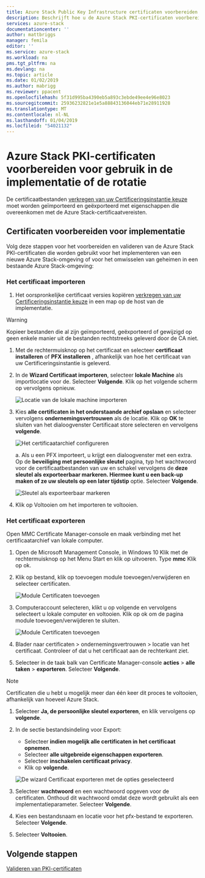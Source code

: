 ```yaml
---
title: Azure Stack Public Key Infrastructure certificaten voorbereiden voor implementatie van de geïntegreerde Azure Stack-systemen of geheime rotatie | Microsoft Docs
description: Beschrijft hoe u de Azure Stack PKI-certificaten voorbereiden voor Azure Stack-geïntegreerde systemen.
services: azure-stack
documentationcenter: ''
author: mattbriggs
manager: femila
editor: ''
ms.service: azure-stack
ms.workload: na
pms.tgt_pltfrm: na
ms.devlang: na
ms.topic: article
ms.date: 01/02/2019
ms.author: mabrigg
ms.reviewer: ppacent
ms.openlocfilehash: 5f31d995ba4390eb5a893c3ebde49ee4e96e8023
ms.sourcegitcommit: 25936232821e1e5a88843136044eb71e28911928
ms.translationtype: MT
ms.contentlocale: nl-NL
ms.lasthandoff: 01/04/2019
ms.locfileid: "54021132"
---
```

# <a name="prepare-azure-stack-pki-certificates-for-use-in-deployment-or-rotation"></a>Azure Stack PKI-certificaten voorbereiden voor gebruik in de implementatie of de rotatie
De certificaatbestanden [verkregen van uw Certificeringsinstantie keuze](azure-stack-get-pki-certs.md) moet worden geïmporteerd en geëxporteerd met eigenschappen die overeenkomen met de Azure Stack-certificaatvereisten.


## <a name="prepare-certificates-for-deployment"></a>Certificaten voorbereiden voor implementatie
Volg deze stappen voor het voorbereiden en valideren van de Azure Stack PKI-certificaten die worden gebruikt voor het implementeren van een nieuwe Azure Stack-omgeving of voor het omwisselen van geheimen in een bestaande Azure Stack-omgeving: 

### <a name="import-the-certificate"></a>Het certificaat importeren

1.  Het oorspronkelijke certificaat versies kopiëren [verkregen van uw Certificeringsinstantie keuze](azure-stack-get-pki-certs.md) in een map op de host van de implementatie. 
  > [!WARNING]
  > Kopieer bestanden die al zijn geïmporteerd, geëxporteerd of gewijzigd op geen enkele manier uit de bestanden rechtstreeks geleverd door de CA niet.

1.  Met de rechtermuisknop op het certificaat en selecteer **certificaat installeren** of **PFX installeren** , afhankelijk van hoe het certificaat van uw Certificeringsinstantie is geleverd.

1. In de **Wizard Certificaat importeren**, selecteer **lokale Machine** als importlocatie voor de. Selecteer **Volgende**. Klik op het volgende scherm op vervolgens opnieuw.

    ![Locatie van de lokale machine importeren](./media/prepare-pki-certs/1.png)

1.  Kies **alle certificaten in het onderstaande archief opslaan** en selecteer vervolgens **ondernemingsvertrouwen** als de locatie. Klik op **OK** te sluiten van het dialoogvenster Certificaat store selecteren en vervolgens **volgende**.

    ![Het certificaatarchief configureren](./media/prepare-pki-certs/3.png)

    a. Als u een PFX importeert, u krijgt een dialoogvenster met een extra. Op de **beveiliging met persoonlijke sleutel** pagina, typ het wachtwoord voor de certificaatbestanden van uw en schakel vervolgens de **deze sleutel als exporteerbaar markeren. Hiermee kunt u een back-up maken of ze uw sleutels op een later tijdstip** optie. Selecteer **Volgende**.

    ![Sleutel als exporteerbaar markeren](./media/prepare-pki-certs/2.png)

1. Klik op Voltooien om het importeren te voltooien.

### <a name="export-the-certificate"></a>Het certificaat exporteren

Open MMC Certificate Manager-console en maak verbinding met het certificaatarchief van lokale computer.

1. Open de Microsoft Management Console, in Windows 10 Klik met de rechtermuisknop op het Menu Start en klik op uitvoeren. Type **mmc** Klik op ok.

1. Klik op bestand, klik op toevoegen module toevoegen/verwijderen en selecteer certificaten.

    ![Module Certificaten toevoegen](./media/prepare-pki-certs/mmc-2.png)
 
1. Computeraccount selecteren, klikt u op volgende en vervolgens selecteert u lokale computer en voltooien. Klik op ok om de pagina module toevoegen/verwijderen te sluiten.

    ![Module Certificaten toevoegen](./media/prepare-pki-certs/mmc-3.png)

1. Blader naar certificaten > ondernemingsvertrouwen > locatie van het certificaat. Controleer of dat u het certificaat aan de rechterkant ziet.

1. Selecteer in de taak balk van Certificate Manager-console **acties** > **alle taken** > **exporteren**. Selecteer **Volgende**.

  > [!NOTE]
  > Certificaten die u hebt u mogelijk meer dan één keer dit proces te voltooien, afhankelijk van hoeveel Azure Stack.

1. Selecteer **Ja, de persoonlijke sleutel exporteren**, en klik vervolgens op **volgende**.

1. In de sectie bestandsindeling voor Export:
    
    - Selecteer **indien mogelijk alle certificaten in het certificaat opnemen**.  
    - Selecteer **alle uitgebreide eigenschappen exporteren**.  
    - Selecteer **inschakelen certificaat privacy**.  
    - Klik op **volgende**.  
    
    ![De wizard Certificaat exporteren met de opties geselecteerd](./media/prepare-pki-certs\azure-stack-save-cert.png)

1. Selecteer **wachtwoord** en een wachtwoord opgeven voor de certificaten. Onthoud dit wachtwoord omdat deze wordt gebruikt als een implementatieparameter. Selecteer **Volgende**.

1. Kies een bestandsnaam en locatie voor het pfx-bestand te exporteren. Selecteer **Volgende**.

1. Selecteer **Voltooien**.

## <a name="next-steps"></a>Volgende stappen

[Valideren van PKI-certificaten](azure-stack-validate-pki-certs.md)
